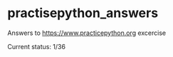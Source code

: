 # practisepython_answers

Answers to https://www.practicepython.org excercise

Current status: 1/36
